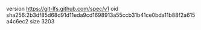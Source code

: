 version https://git-lfs.github.com/spec/v1
oid sha256:2b3df85d68d91d11eda9cd1698913a55ccb31b41ce0bda11b88f2a615a4c6ec2
size 3203
